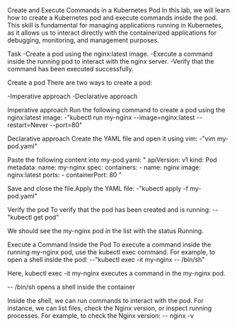 Create and Execute Commands in a Kubernetes Pod
In this lab, we will learn how to create a Kubernetes pod and execute commands inside the pod. This skill is fundamental for managing applications running in Kubernetes, as it allows us to interact directly with the containerized applications for debugging, monitoring, and management purposes.

Task
-Create a pod using the nginx:latest image.
-Execute a command inside the running pod to interact with the nginx server.
-Verify that the command has been executed successfully.

Create a pod
There are two ways to create a pod:

-Imperative approach
-Declarative approach

Imperative approach
Run the following command to create a pod using the nginx:latest image:
-"kubectl run my-nginx --image=nginx:latest --restart=Never --port=80"

Declarative approach
Create the YAML file and open it using vim:
-"vim my-pod.yaml"

Paste the following content into my-pod.yaml:
"
apiVersion: v1
kind: Pod
metadata:
    name: my-nginx
spec:
    containers:
    - name: nginx
      image: nginx:latest
      ports:
      - containerPort: 80
"

Save and close the file.Apply the YAML file:
-"kubectl apply -f my-pod.yaml"


Verify the pod
To verify that the pod has been created and is running:
--"kubectl get pod"

We should see the my-nginx pod in the list with the status Running.


Execute a Command Inside the Pod
To execute a command inside the running my-nginx pod, use the kubectl exec command. For example, to open a shell inside the pod:
--"kubectl exec -it my-nginx -- /bin/sh"

Here, kubectl exec -it my-nginx executes a command in the my-nginx pod.

-- /bin/sh opens a shell inside the container

Inside the shell, we can run commands to interact with the pod. For instance, we can list files, check the Nginx version, or inspect running processes. For example, to check the Nginx version:
-- nginx -v

